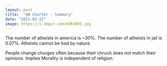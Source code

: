 ```yaml
---
layout: post
title:  "UN Charter - Summary"
date: "2021-03-22"
image: https://i.imgur.com/hXRJB4S.jpg
---
```


The number of atheists in america is ~30%. The number of atheists in jail is 0.07%. Atheists cannot be bad by nature.

People change churges often because their chruch does not match their opinions. Implies Morality is independent of religion.